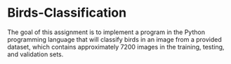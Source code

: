 # Birds-Classification
The goal of this assignment is to implement a program in the Python programming language that will classify birds in an image from a provided dataset, which contains approximately 7200 images in the training, testing, and validation sets.
